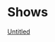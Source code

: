 # Shows

[Untitled](Shows%2027dd3798725d81dbbf05f253cd366990/Untitled%2027dd3798725d814f9a51d1e19b9ebe43.csv)